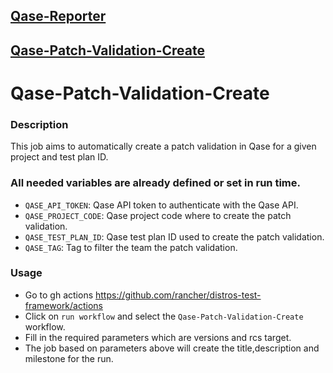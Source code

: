 ## [Qase-Reporter](../pkg/qase/README.md)
## [Qase-Patch-Validation-Create](#qase-patch-validation-create)


# Qase-Patch-Validation-Create

### Description
This job aims to automatically create a patch validation in Qase for a given project and test plan ID.

### All needed variables are already defined or set in run time.

- `QASE_API_TOKEN`: Qase API token to authenticate with the Qase API.
- `QASE_PROJECT_CODE`: Qase project code where to create the patch validation.
- `QASE_TEST_PLAN_ID`: Qase test plan ID used to create the patch validation.
- `QASE_TAG`: Tag to filter the team the patch validation.

### Usage
- Go to gh actions https://github.com/rancher/distros-test-framework/actions
- Click on `run workflow` and select the `Qase-Patch-Validation-Create` workflow.
- Fill in the required parameters which are versions and rcs target.
- The job based on parameters above will create the title,description and milestone for the run.